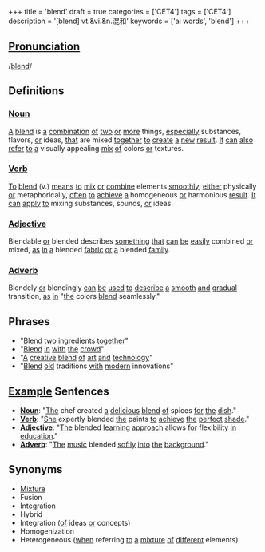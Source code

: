 +++
title = 'blend'
draft = true
categories = ['CET4']
tags = ['CET4']
description = '[blend] vt.&vi.&n.混和'
keywords = ['ai words', 'blend']
+++

## [Pronunciation](/post/pronunciation/)
/[blend](/post/blend/)/

## Definitions
### [Noun](/post/noun/)
[A](/post/a/) [blend](/post/blend/) is [a](/post/a/) [combination](/post/combination/) [of](/post/of/) [two](/post/two/) [or](/post/or/) [more](/post/more/) things, [especially](/post/especially/) substances, flavors, [or](/post/or/) ideas, [that](/post/that/) are mixed [together](/post/together/) [to](/post/to/) [create](/post/create/) [a](/post/a/) [new](/post/new/) [result](/post/result/). [It](/post/it/) [can](/post/can/) [also](/post/also/) [refer](/post/refer/) [to](/post/to/) [a](/post/a/) visually appealing [mix](/post/mix/) [of](/post/of/) colors [or](/post/or/) textures.

### [Verb](/post/verb/)
[To](/post/to/) [blend](/post/blend/) (v.) [means](/post/means/) [to](/post/to/) [mix](/post/mix/) [or](/post/or/) [combine](/post/combine/) elements [smoothly](/post/smoothly/), [either](/post/either/) physically [or](/post/or/) metaphorically, [often](/post/often/) [to](/post/to/) [achieve](/post/achieve/) [a](/post/a/) homogeneous [or](/post/or/) harmonious [result](/post/result/). [It](/post/it/) [can](/post/can/) [apply](/post/apply/) [to](/post/to/) mixing substances, sounds, [or](/post/or/) ideas.

### [Adjective](/post/adjective/)
Blendable [or](/post/or/) blended describes [something](/post/something/) [that](/post/that/) [can](/post/can/) [be](/post/be/) [easily](/post/easily/) combined [or](/post/or/) mixed, [as](/post/as/) [in](/post/in/) [a](/post/a/) blended [fabric](/post/fabric/) [or](/post/or/) [a](/post/a/) blended [family](/post/family/).

### [Adverb](/post/adverb/)
Blendely [or](/post/or/) blendingly [can](/post/can/) [be](/post/be/) [used](/post/used/) [to](/post/to/) [describe](/post/describe/) [a](/post/a/) [smooth](/post/smooth/) [and](/post/and/) [gradual](/post/gradual/) transition, [as](/post/as/) [in](/post/in/) "[the](/post/the/) colors [blend](/post/blend/) seamlessly."

## Phrases
- "[Blend](/post/blend/) [two](/post/two/) ingredients [together](/post/together/)"
- "[Blend](/post/blend/) [in](/post/in/) [with](/post/with/) [the](/post/the/) [crowd](/post/crowd/)"
- "[A](/post/a/) [creative](/post/creative/) [blend](/post/blend/) [of](/post/of/) [art](/post/art/) [and](/post/and/) [technology](/post/technology/)"
- "[Blend](/post/blend/) [old](/post/old/) traditions [with](/post/with/) [modern](/post/modern/) innovations"

## [Example](/post/example/) Sentences
- **[Noun](/post/noun/)**: "[The](/post/the/) chef created [a](/post/a/) [delicious](/post/delicious/) [blend](/post/blend/) [of](/post/of/) spices [for](/post/for/) [the](/post/the/) [dish](/post/dish/)."
- **[Verb](/post/verb/)**: "[She](/post/she/) expertly blended [the](/post/the/) paints [to](/post/to/) [achieve](/post/achieve/) [the](/post/the/) [perfect](/post/perfect/) [shade](/post/shade/)."
- **[Adjective](/post/adjective/)**: "[The](/post/the/) blended [learning](/post/learning/) [approach](/post/approach/) allows [for](/post/for/) flexibility [in](/post/in/) [education](/post/education/)."
- **[Adverb](/post/adverb/)**: "[The](/post/the/) [music](/post/music/) blended [softly](/post/softly/) [into](/post/into/) [the](/post/the/) [background](/post/background/)."

## Synonyms
- [Mixture](/post/mixture/)
- Fusion
- Integration
- Hybrid
- Integration ([of](/post/of/) ideas [or](/post/or/) concepts)
- Homogenization
- Heterogeneous ([when](/post/when/) referring [to](/post/to/) [a](/post/a/) [mixture](/post/mixture/) [of](/post/of/) [different](/post/different/) elements)
